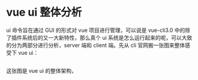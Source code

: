 # vue ui 整体分析

ui 命令旨在通过 GUI 的形式对 vue 项目进行管理，可以说是 vue-cli3.0 中的除了插件系统后的又一大新特性，那么真个 ui 系统是怎么运行起来的呢，可以大致的分为两部分进行分析，server 端和 client 端。先从 cli 官网搬一张图来整体感受下 vue ui：

<img :src="$withBase('/assets/ui-img01.png')" width=650>

这张图是 vue ui 的整体架构，